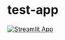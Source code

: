 # test-app

[![Streamlit App](https://static.streamlit.io/badges/streamlit_badge_black_white.svg)](https://share.streamlit.io/yarakyrychenko/test-app/main/app.py)
